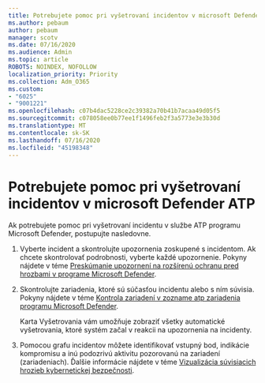 ```yaml
---
title: Potrebujete pomoc pri vyšetrovaní incidentov v microsoft Defender ATP
ms.author: pebaum
author: pebaum
manager: scotv
ms.date: 07/16/2020
ms.audience: Admin
ms.topic: article
ROBOTS: NOINDEX, NOFOLLOW
localization_priority: Priority
ms.collection: Adm_O365
ms.custom:
- "6025"
- "9001221"
ms.openlocfilehash: c07b4dac5228ce2c39382a70b41b7acaa49d05f5
ms.sourcegitcommit: c078058ee0b77ee1f1496feb2f3a5773e3e3b30d
ms.translationtype: MT
ms.contentlocale: sk-SK
ms.lasthandoff: 07/16/2020
ms.locfileid: "45198348"
---
```

# <a name="need-help-investigating-incidents-in-microsoft-defender-atp"></a>Potrebujete pomoc pri vyšetrovaní incidentov v microsoft Defender ATP

Ak potrebujete pomoc pri vyšetrovaní incidentu v službe ATP programu Microsoft Defender, postupujte nasledovne.

1. Vyberte incident a skontrolujte upozornenia zoskupené s incidentom. Ak chcete skontrolovať podrobnosti, vyberte každé upozornenie. Pokyny nájdete v téme [Preskúmanie upozornení na rozšírenú ochranu pred hrozbami v programe Microsoft Defender](https://docs.microsoft.com/windows/security/threat-protection/microsoft-defender-atp/investigate-alerts).
2. Skontrolujte zariadenia, ktoré sú súčasťou incidentu alebo s ním súvisia. Pokyny nájdete v téme [Kontrola zariadení v zozname atp zariadenia programu Microsoft Defender](https://docs.microsoft.com/windows/security/threat-protection/microsoft-defender-atp/investigate-machines).<br/>
 
    Karta Vyšetrovania vám umožňuje zobraziť všetky automatické vyšetrovania, ktoré systém začal v reakcii na upozornenia na incidenty.
3. Pomocou grafu incidentov môžete identifikovať vstupný bod, indikácie kompromisu a inú podozrivú aktivitu pozorovanú na zariadení (zariadeniach). Ďalšie informácie nájdete v téme [Vizualizácia súvisiacich hrozieb kybernetickej bezpečnosti](https://docs.microsoft.com/windows/security/threat-protection/microsoft-defender-atp/investigate-incidents#visualizing-associated-cybersecurity-threats).  